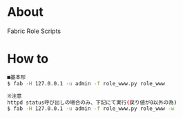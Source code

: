 # About

Fabric Role Scripts

# How to

```bash
■基本形
$ fab -H 127.0.0.1 -u admin -f role_www.py role_www

※注意
httpd status呼び出しの場合のみ、下記にて実行(戻り値が0以外の為)
$ fab -H 127.0.0.1 -u admin -f role_www.py role_www -w
```
